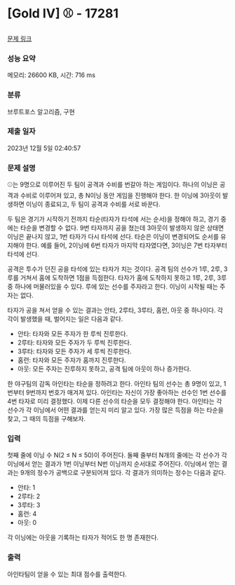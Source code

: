 # [Gold IV] ⚾ - 17281 

[문제 링크](https://www.acmicpc.net/problem/17281) 

### 성능 요약

메모리: 26600 KB, 시간: 716 ms

### 분류

브루트포스 알고리즘, 구현

### 제출 일자

2023년 12월 5일 02:40:57

### 문제 설명

<p>⚾는 9명으로 이루어진 두 팀이 공격과 수비를 번갈아 하는 게임이다. 하나의 이닝은 공격과 수비로 이루어져 있고, 총 N이닝 동안 게임을 진행해야 한다. 한 이닝에 3아웃이 발생하면 이닝이 종료되고, 두 팀이 공격과 수비를 서로 바꾼다.</p>

<p>두 팀은 경기가 시작하기 전까지 타순(타자가 타석에 서는 순서)을 정해야 하고, 경기 중에는 타순을 변경할 수 없다. 9번 타자까지 공을 쳤는데 3아웃이 발생하지 않은 상태면 이닝은 끝나지 않고, 1번 타자가 다시 타석에 선다. 타순은 이닝이 변경되어도 순서를 유지해야 한다. 예를 들어, 2이닝에 6번 타자가 마지막 타자였다면, 3이닝은 7번 타자부터 타석에 선다.</p>

<p>공격은 투수가 던진 공을 타석에 있는 타자가 치는 것이다. 공격 팀의 선수가 1루, 2루, 3루를 거쳐서 홈에 도착하면 1점을 득점한다. 타자가 홈에 도착하지 못하고 1루, 2루, 3루 중 하나에 머물러있을 수 있다. 루에 있는 선수를 주자라고 한다. 이닝이 시작될 때는 주자는 없다.</p>

<p>타자가 공을 쳐서 얻을 수 있는 결과는 안타, 2루타, 3루타, 홈런, 아웃 중 하나이다. 각각이 발생했을 때, 벌어지는 일은 다음과 같다.</p>

<ul>
	<li>안타: 타자와 모든 주자가 한 루씩 진루한다.</li>
	<li>2루타: 타자와 모든 주자가 두 루씩 진루한다.</li>
	<li>3루타: 타자와 모든 주자가 세 루씩 진루한다.</li>
	<li>홈런: 타자와 모든 주자가 홈까지 진루한다.</li>
	<li>아웃: 모든 주자는 진루하지 못하고, 공격 팀에 아웃이 하나 증가한다.</li>
</ul>

<p>한 야구팀의 감독 아인타는 타순을 정하려고 한다. 아인타 팀의 선수는 총 9명이 있고, 1번부터 9번까지 번호가 매겨져 있다. 아인타는 자신이 가장 좋아하는 선수인 1번 선수를 4번 타자로 미리 결정했다. 이제 다른 선수의 타순을 모두 결정해야 한다. 아인타는 각 선수가 각 이닝에서 어떤 결과를 얻는지 미리 알고 있다. 가장 많은 득점을 하는 타순을 찾고, 그 때의 득점을 구해보자.</p>

### 입력 

 <p>첫째 줄에 이닝 수 N(2 ≤ N ≤ 50)이 주어진다. 둘째 줄부터 N개의 줄에는 각 선수가 각 이닝에서 얻는 결과가 1번 이닝부터 N번 이닝까지 순서대로 주어진다. 이닝에서 얻는 결과는 9개의 정수가 공백으로 구분되어져 있다. 각 결과가 의미하는 정수는 다음과 같다.</p>

<ul>
	<li>안타: 1</li>
	<li>2루타: 2</li>
	<li>3루타: 3</li>
	<li>홈런: 4</li>
	<li>아웃: 0</li>
</ul>

<p>각 이닝에는 아웃을 기록하는 타자가 적어도 한 명 존재한다.</p>

### 출력 

 <p>아인타팀이 얻을 수 있는 최대 점수를 출력한다.</p>

